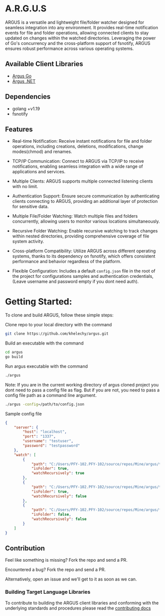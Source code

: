 # A.R.G.U.S

ARGUS is a versatile and lightweight file/folder watcher designed for seamless integration into any environment. 
It provides real-time notification events for file and folder operations, allowing connected clients to stay updated on changes within the watched directories. 
Leveraging the power of Go's concurrency and the cross-platform support of fsnotify, ARGUS ensures robust performance across various operating systems.

## Available Client Libraries
- [Argus Go](https://github.com/Khelechy/argus-go)
- [Argus .NET](https://github.com/Khelechy/argus-dotnet)

## Dependencies

- golang +v1.19
- fsnotify

## Features

- Real-time Notification: Receive instant notifications for file and folder operations, including creations, deletions, modifications, change modes(chmod) and renames.

- TCP/IP Communication: Connect to ARGUS via TCP/IP to receive notifications, enabling seamless integration with a wide range of applications and services.

- Multiple Clients: ARGUS supports multiple connected listening clients with no limit.

- Authentication Support: Ensure secure communication by authenticating clients connecting to ARGUS, providing an additional layer of protection for sensitive data.

- Multiple File/Folder Watching: Watch multiple files and folders concurrently, allowing users to monitor various locations simultaneously.

- Recursive Folder Watching: Enable recursive watching to track changes within nested directories, providing comprehensive coverage of file system activity.

- Cross-platform Compatibility: Utilize ARGUS across different operating systems, thanks to its dependency on fsnotify, which offers consistent performance and behavior regardless of the platform.

- Flexible Configuration: Includes a default `config.json` file in the root of the project for configurations samples and authentication credentials, (Leave username and password empty if you dont need auth).


# Getting Started:

To clone and build ARGUS, follow these simple steps:

Clone repo to your local directory with the command
```sh
git clone https://github.com/khelechy/argus.git
```

Build an executable with the command
```sh
cd argus
go build
```

Run argus executable with the command
```sh
./argus
```

Note: If you are in the current working directory of argus cloned project you dont need to pass a config file as flag. But if you are not, you need to pass a config file path as a command line argument.

```sh
./argus -config=/path/to/config.json
```

Sample config file
```json
{
    "server": {
        "host": "localhost",
        "port": "1337",
        "username": "testuser",
        "password": "testpassword"
    },
    "watch": [
        {
            "path": "C:/Users/PFY-102.PFY-102/source/repos/Mine/argus/testfolder2",
            "isFolder": true,
            "watchRecursively": true
        },
        {
            "path": "C:/Users/PFY-102.PFY-102/source/repos/Mine/argus/testfolder",
            "isFolder": true,
            "watchRecursively": false
        },
        {
            "path": "C:/Users/PFY-102.PFY-102/source/repos/Mine/argus/file.txt",
            "isFolder": false,
            "watchRecursively": false
        }
    ]
}
```     


## Contribution
Feel like something is missing? Fork the repo and send a PR.

Encountered a bug? Fork the repo and send a PR.

Alternatively, open an issue and we'll get to it as soon as we can.

### Building Target Language Libraries

To contribute to building the ARGUS client libraries and conforming with the underlying standards and procedures please read the [contributing docs](https://github.com/Khelechy/argus/blob/main/CONTRIBUTING.md)
